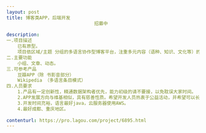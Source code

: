 ```yaml
---                
layout: post       
title: 博客类APP，后端开发
                                招募中
           
description: 
一.项目描述
	已有原型。
	项目依区域/主题 分组的多语言协作型博客平台，注重多元内容（语种、知识、文化等）的传播与全球性交流。
二.主要功能
	小组、文章、动态。
三.可参考产品
	豆瓣APP（除 书影音部分）
	Wikipedia （多语言条目模式）
四.人员要求
	1.产品有一定创新性，精通数据架构者优先，能力初级的请不要接，以免耽误大家时间。
	2.APP发展方向与维基相似，具有慈善性质。希望开发人员热衷于公益活动，并希望可以长期合作。
	3.开发时间充裕，语言最好java，云服务器使用AWS。
	4.最好成都、重庆地区。
     
contenturl: https://pro.lagou.com/project/6895.html      
---                 
```

